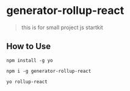 # generator-rollup-react
> this is for small project  js startkit


## How to Use

```
npm install -g yo
```

```
npm i -g generator-rollup-react
```

```
yo rollup-react
```

